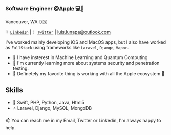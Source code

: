 ### Software Engineer @<a href="https://apple.com">Apple</a> 💻📱
Vancouver, WA 🇺🇸

<a href="https://www.linkedin.com/in/luis-gerardo-luna-pena/" target="_blank"><img  src="https://avatars3.githubusercontent.com/u/357098" width="15" height="15" alt="linkedin logo"/>`LinkedIn`</a> | <a href="https://twitter.com/luis_lunapa" target="_blank"><img  src="https://github.com/johan/svg-cleanups/blob/master/logos/twitter.svg" width="15" height="15" alt="twitter logo"/>`Twitter`</a> | <a mailto="luis.lunapa@outlook.com">luis.lunapa@outlook.com</a>

I've worked mainly developing iOS and MacOS apps, but I also have worked as `FullStack` using frameworks
like `Laravel`, `Django`, `Vapor`.

- 🔭 I have insterest in Machine Learning and Quantum Computing
- 🔐 I'm currently learning more about systems security and penetration testing.
- 🍎 Definetely my favorite thing is working with all the Apple ecosystem 🤩

## Skills
- 🌟 Swift, PHP, Python, Java, Html5
- ⭐️ Laravel, Django, MySQL, MongoDB

📫 You can reach me in my Email, Twitter or Linkedin, I'm always happy to help.
<!--
<!--
Here are some ideas to get you started:

- 🔭 I’m currently working on ...
- 🌱 I’m currently learning ...
- 👯 I’m looking to collaborate on ...
- 🤔 I’m looking for help with ...
- 💬 Ask me about ...
- 📫 How to reach me: ...
- 😄 Pronouns: ...
- ⚡ Fun fact: ...
-->
